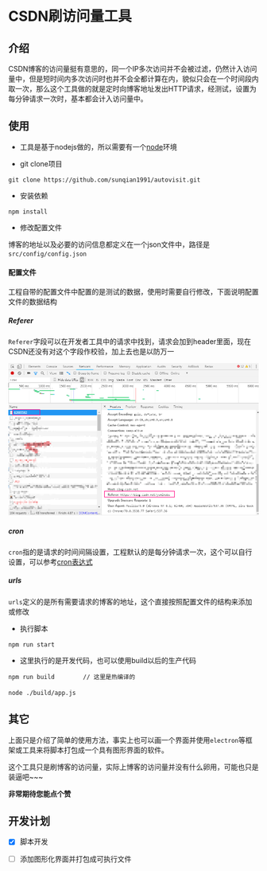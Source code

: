 # CSDN刷访问量工具
## 介绍
CSDN博客的访问量挺有意思的，同一个IP多次访问并不会被过滤，仍然计入访问量中，但是短时间内多次访问时也并不会全都计算在内，貌似只会在一个时间段内取一次，那么这个工具做的就是定时向博客地址发出HTTP请求，经测试，设置为每分钟请求一次时，基本都会计入访问量中。

## 使用
- 工具是基于nodejs做的，所以需要有一个[node](https://nodejs.org/en/download/current/)环境

- git clone项目
```shell
git clone https://github.com/sunqian1991/autovisit.git
```

- 安装依赖
```shell
npm install
```

- 修改配置文件

博客的地址以及必要的访问信息都定义在一个json文件中，路径是`src/config/config.json`

#### 配置文件 
工程自带的配置文件中配置的是测试的数据，使用时需要自行修改，下面说明配置文件的数据结构

##### Referer
`Referer`字段可以在开发者工具中的请求中找到，请求会加到header里面，现在CSDN还没有对这个字段作校验，加上去也是以防万一

![1]

##### cron
`cron`指的是请求的时间间隔设置，工程默认的是每分钟请求一次，这个可以自行设置，可以参考[cron表达式](http://cron.qqe2.com/)

##### urls
`urls`定义的是所有需要请求的博客的地址，这个直接按照配置文件的结构来添加或修改

- 执行脚本
```shell
npm run start
```

- 这里执行的是开发代码，也可以使用build以后的生产代码
```shell
npm run build        // 这里是热编译的

node ./build/app.js
```

## 其它
上面只是介绍了简单的使用方法，事实上也可以画一个界面并使用`electron`等框架或工具来将脚本打包成一个具有图形界面的软件。

这个工具只是刷博客的访问量，实际上博客的访问量并没有什么卵用，可能也只是装逼吧~~~

**非常期待您能点个赞**

## 开发计划
- [x] 脚本开发
- [ ] 添加图形化界面并打包成可执行文件



[1]:https://github.com/sunqian1991/autovisit/raw/master/src/config/referer.png
